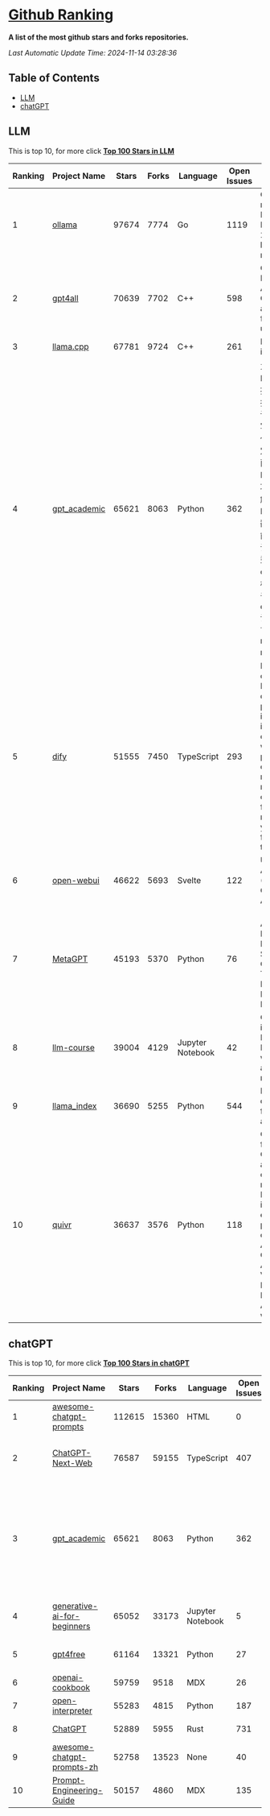 [Github Ranking](./README.md)
==========

**A list of the most github stars and forks repositories.**

*Last Automatic Update Time: 2024-11-14 03:28:36*

## Table of Contents
 * [LLM](#LLM)
 * [chatGPT](#chatGPT)

## LLM

This is top 10, for more click **[Top 100 Stars in LLM](Top100/LLM.md)**

| Ranking | Project Name | Stars | Forks | Language | Open Issues | Description | Last Commit |
| ------- | ------------ | ----- | ----- | -------- | ----------- | ----------- | ----------- |
| 1 | [ollama](https://github.com/ollama/ollama) | 97674 | 7774 | Go | 1119 | Get up and running with Llama 3.2, Mistral, Gemma 2, and other large language models. | 2024-11-14T01:01:26Z |
| 2 | [gpt4all](https://github.com/nomic-ai/gpt4all) | 70639 | 7702 | C++ | 598 | GPT4All: Run Local LLMs on Any Device. Open-source and available for commercial use. | 2024-11-12T23:30:25Z |
| 3 | [llama.cpp](https://github.com/ggerganov/llama.cpp) | 67781 | 9724 | C++ | 261 | LLM inference in C/C++ | 2024-11-13T23:57:58Z |
| 4 | [gpt_academic](https://github.com/binary-husky/gpt_academic) | 65621 | 8063 | Python | 362 | 为GPT/GLM等LLM大语言模型提供实用化交互接口，特别优化论文阅读/润色/写作体验，模块化设计，支持自定义快捷按钮&函数插件，支持Python和C++等项目剖析&自译解功能，PDF/LaTex论文翻译&总结功能，支持并行问询多种LLM模型，支持chatglm3等本地模型。接入通义千问, deepseekcoder, 讯飞星火, 文心一言, llama2, rwkv, claude2, moss等。 | 2024-11-11T15:59:07Z |
| 5 | [dify](https://github.com/langgenius/dify) | 51555 | 7450 | TypeScript | 293 | Dify is an open-source LLM app development platform. Dify's intuitive interface combines AI workflow, RAG pipeline, agent capabilities, model management, observability features and more, letting you quickly go from prototype to production. | 2024-11-14T03:19:49Z |
| 6 | [open-webui](https://github.com/open-webui/open-webui) | 46622 | 5693 | Svelte | 122 | User-friendly AI Interface (Supports Ollama, OpenAI API, ...) | 2024-11-13T19:26:31Z |
| 7 | [MetaGPT](https://github.com/geekan/MetaGPT) | 45193 | 5370 | Python | 76 | 🌟 The Multi-Agent Framework: First AI Software Company, Towards Natural Language Programming | 2024-11-11T15:05:12Z |
| 8 | [llm-course](https://github.com/mlabonne/llm-course) | 39004 | 4129 | Jupyter Notebook | 42 | Course to get into Large Language Models (LLMs) with roadmaps and Colab notebooks. | 2024-07-28T22:17:43Z |
| 9 | [llama_index](https://github.com/run-llama/llama_index) | 36690 | 5255 | Python | 544 | LlamaIndex is a data framework for your LLM applications | 2024-11-14T02:11:33Z |
| 10 | [quivr](https://github.com/QuivrHQ/quivr) | 36637 | 3576 | Python | 118 | Opiniated RAG for integrating GenAI in your apps 🧠   Focus on your product rather than the RAG. Easy integration in existing products with customisation!  Any LLM: GPT4, Groq, Llama. Any Vectorstore: PGVector, Faiss. Any Files. Anyway you want.  | 2024-11-13T17:49:29Z |


## chatGPT

This is top 10, for more click **[Top 100 Stars in chatGPT](Top100/chatGPT.md)**

| Ranking | Project Name | Stars | Forks | Language | Open Issues | Description | Last Commit |
| ------- | ------------ | ----- | ----- | -------- | ----------- | ----------- | ----------- |
| 1 | [awesome-chatgpt-prompts](https://github.com/f/awesome-chatgpt-prompts) | 112615 | 15360 | HTML | 0 | This repo includes ChatGPT prompt curation to use ChatGPT better. | 2024-11-11T11:38:53Z |
| 2 | [ChatGPT-Next-Web](https://github.com/ChatGPTNextWeb/ChatGPT-Next-Web) | 76587 | 59155 | TypeScript | 407 | A cross-platform ChatGPT/Gemini UI (Web / PWA / Linux / Win / MacOS). 一键拥有你自己的跨平台 ChatGPT/Gemini 应用。 | 2024-11-13T07:17:44Z |
| 3 | [gpt_academic](https://github.com/binary-husky/gpt_academic) | 65621 | 8063 | Python | 362 | 为GPT/GLM等LLM大语言模型提供实用化交互接口，特别优化论文阅读/润色/写作体验，模块化设计，支持自定义快捷按钮&函数插件，支持Python和C++等项目剖析&自译解功能，PDF/LaTex论文翻译&总结功能，支持并行问询多种LLM模型，支持chatglm3等本地模型。接入通义千问, deepseekcoder, 讯飞星火, 文心一言, llama2, rwkv, claude2, moss等。 | 2024-11-11T15:59:07Z |
| 4 | [generative-ai-for-beginners](https://github.com/microsoft/generative-ai-for-beginners) | 65052 | 33173 | Jupyter Notebook | 5 | 21 Lessons, Get Started Building with Generative AI  🔗 https://microsoft.github.io/generative-ai-for-beginners/ | 2024-11-07T14:56:14Z |
| 5 | [gpt4free](https://github.com/xtekky/gpt4free) | 61164 | 13321 | Python | 27 | The official gpt4free repository \| various collection of powerful language models | 2024-11-13T11:37:23Z |
| 6 | [openai-cookbook](https://github.com/openai/openai-cookbook) | 59759 | 9518 | MDX | 26 | Examples and guides for using the OpenAI API | 2024-11-13T22:11:43Z |
| 7 | [open-interpreter](https://github.com/OpenInterpreter/open-interpreter) | 55283 | 4815 | Python | 187 | A natural language interface for computers | 2024-11-12T19:40:57Z |
| 8 | [ChatGPT](https://github.com/lencx/ChatGPT) | 52889 | 5955 | Rust | 731 | 🔮 ChatGPT Desktop Application (Mac, Windows and Linux) | 2024-08-29T17:58:11Z |
| 9 | [awesome-chatgpt-prompts-zh](https://github.com/PlexPt/awesome-chatgpt-prompts-zh) | 52758 | 13523 | None | 40 | ChatGPT 中文调教指南。各种场景使用指南。学习怎么让它听你的话。 | 2024-07-30T11:43:23Z |
| 10 | [Prompt-Engineering-Guide](https://github.com/dair-ai/Prompt-Engineering-Guide) | 50157 | 4860 | MDX | 135 | 🐙 Guides, papers, lecture, notebooks and resources for prompt engineering | 2024-10-28T04:57:30Z |

